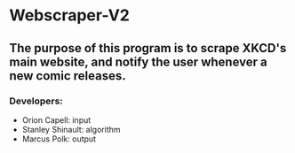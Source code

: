 # Webscraper-V2

## The purpose of this program is to scrape XKCD's main website, and notify the user whenever a new comic releases.

### Developers:

- Orion Capell: input
- Stanley Shinault: algorithm
- Marcus Polk: output
